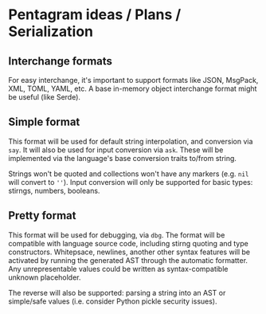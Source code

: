 # Pentagram ideas / Plans / Serialization

## Interchange formats

For easy interchange, it's important to support formats like JSON, MsgPack, XML, TOML, YAML, etc. A base in-memory object interchange format might be useful (like Serde).

## Simple format

This format will be used for default string interpolation, and conversion via `say`. It will also be used for input conversion via `ask`. These will be implemented via the language's base conversion traits to/from string.

Strings won't be quoted and collections won't have any markers (e.g. `nil` will convert to `''`). Input conversion will only be supported for basic types: stirngs, numbers, booleans.

## Pretty format

This format will be used for debugging, via `dbg`. The format will be compatible with language source code, including stirng quoting and type constructors. Whitepsace, newlines, another other syntax features will be activated by running the generated AST through the automatic formatter. Any unrepresentable values could be written as syntax-compatible unknown placeholder.

The reverse will also be supported: parsing a string into an AST or simple/safe values (i.e. consider Python pickle security issues).
